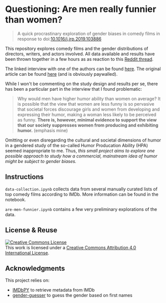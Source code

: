 # Questioning: Are men really funnier than women?

> A quick procrastinary exploration of gender biases in comedy films in response to doi:[10.1016/j.jrp.2019.103886](https://doi.org/10.1016/j.jrp.2019.103886)

This repository explores comedy films and the gender distributions of directors, writers, and actors involved. All data available and results have been thrown together in a few hours as as reaction to this [Reddit thread](https://www.reddit.com/r/science/comments/dnccrv/there_is_a_stereotype_that_men_are_funnier_than/).

The linked interview with one of the authors can be found [here](https://www.psychologytoday.com/au/blog/humor-sapiens/201910/are-men-really-funnier-women). The original article can be found [here](https://www.sciencedirect.com/science/article/abs/pii/S0092656619301072?via%3Dihub) (and is obviously paywalled).

While I won't be commenting on the study design and results per se, there has been a particular part in the interview that I found problematic:

> Why would men have higher humor ability than women on average? It is possible that the view that women are less funny is so pervasive that societal forces discourage girls and women from developing and expressing their humor, making a woman less likely to be perceived as funny. **There is, however, minimal evidence to support the view that our society suppresses women from producing and exhibiting humor.** (emphasis mine)

Omitting or even disregarding the cultural and societal dimensions of humor in a gendered study of the so-called Humor Producation Ability (HPA) seemed inappropriate to me. Thus, *this small project aims to explore one possible approach to study how a commercial, mainstream idea of humor might be subject to gender biases.*

## Instructions

`data-collection.ipynb` collects data from several manually curated lists of top comedy films according to IMDb. More information can be found in the notebook.

`are-men-funnier.ipynb` contains a few very preliminary explorations of the data.

## License & Reuse

<a rel="license" href="http://creativecommons.org/licenses/by/4.0/"><img alt="Creative Commons License" style="border-width:0" src="https://i.creativecommons.org/l/by/4.0/88x31.png" /></a><br />This work is licensed under a <a rel="license" href="http://creativecommons.org/licenses/by/4.0/">Creative Commons Attribution 4.0 International License</a>.

## Acknowledgments

This project relies on:

- [IMDbPY](https://github.com/alberanid/imdbpy) to retrieve metadata from IMDb
- [gender-guesser](https://github.com/lead-ratings/gender-guesser) to guess the gender based on first names